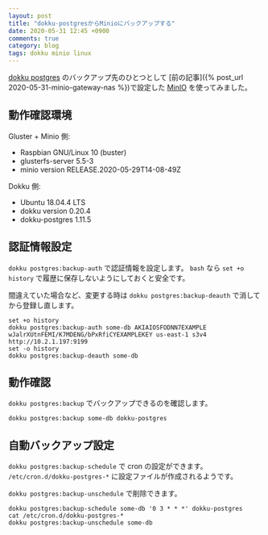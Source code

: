 ```yaml
---
layout: post
title: "dokku-postgresからMinioにバックアップする"
date: 2020-05-31 12:45 +0900
comments: true
category: blog
tags: dokku minio linux
---
```

[dokku postgres](https://github.com/dokku/dokku-postgres)
のバックアップ先のひとつとして
[前の記事]({% post_url 2020-05-31-minio-gateway-nas %})で設定した
[MinIO](https://min.io/) を使ってみました。

<!--more-->

## 動作確認環境

Gluster + Minio 側:

- Raspbian GNU/Linux 10 (buster)
- glusterfs-server 5.5-3
- minio version RELEASE.2020-05-29T14-08-49Z

Dokku 側:

- Ubuntu 18.04.4 LTS
- dokku version 0.20.4
- dokku-postgres 1.11.5

## 認証情報設定

`dokku postgres:backup-auth` で認証情報を設定します。
`bash` なら `set +o history` で履歴に保存しないようにしておくと安全です。

間違えていた場合など、変更する時は `dokku postgres:backup-deauth` で消してから登録し直します。

```
set +o history
dokku postgres:backup-auth some-db AKIAIOSFODNN7EXAMPLE wJalrXUtnFEMI/K7MDENG/bPxRfiCYEXAMPLEKEY us-east-1 s3v4 http://10.2.1.197:9199
set -o history
dokku postgres:backup-deauth some-db
```

## 動作確認

`dokku postgres:backup` でバックアップできるのを確認します。

```
dokku postgres:backup some-db dokku-postgres
```

## 自動バックアップ設定

`dokku postgres:backup-schedule` で cron の設定ができます。
`/etc/cron.d/dokku-postgres-*` に設定ファイルが作成されるようです。

`dokku postgres:backup-unschedule` で削除できます。

```
dokku postgres:backup-schedule some-db '0 3 * * *' dokku-postgres
cat /etc/cron.d/dokku-postgres-*
dokku postgres:backup-unschedule some-db
```
